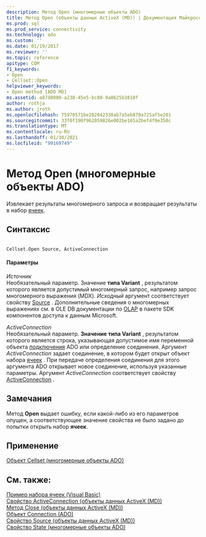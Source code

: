 ```yaml
---
description: Метод Open (многомерные объекты ADO)
title: Метод Open (объекты данных ActiveX (MD)) | Документация Майкрософт
ms.prod: sql
ms.prod_service: connectivity
ms.technology: ado
ms.custom: ''
ms.date: 01/19/2017
ms.reviewer: ''
ms.topic: reference
apitype: COM
f1_keywords:
- Open
- Cellset::Open
helpviewer_keywords:
- Open method [ADO MD]
ms.assetid: a87d8080-a238-45e5-bc80-9a8625b3810f
author: rothja
ms.author: jroth
ms.openlocfilehash: 75970571be282042338ab7a5eb870a725af5e201
ms.sourcegitcommit: 33f0f190f962059826e002be165a2bef4f9e350c
ms.translationtype: MT
ms.contentlocale: ru-RU
ms.lasthandoff: 01/30/2021
ms.locfileid: "99169749"
---
```

# <a name="open-method-ado-md"></a>Метод Open (многомерные объекты ADO)
Извлекает результаты многомерного запроса и возвращает результаты в набор [ячеек](./cellset-object-ado-md.md).  
  
## <a name="syntax"></a>Синтаксис  
  
```  
  
Cellset.Open Source, ActiveConnection  
```  
  
#### <a name="parameters"></a>Параметры  
 *Источник*  
 Необязательный параметр. Значение **типа Variant** , результатом которого является допустимый многомерный запрос, например запрос многомерного выражения (MDX). *Исходный* аргумент соответствует свойству [Source](./source-property-ado-md.md) . Дополнительные сведения о многомерных выражениях см. в OLE DB документации по [OLAP](/previous-versions/windows/desktop/ms717005(v=vs.85)) в пакете SDK компонентов доступа к данным Microsoft.  
  
 *ActiveConnection*  
 Необязательный параметр. **Значение типа Variant** , результатом которого является строка, указывающая допустимое имя переменной объекта [подключения](../ado-api/connection-object-ado.md) ADO или определение соединения. Аргумент *ActiveConnection* задает соединение, в котором будет открыт объект набора [ячеек](./cellset-object-ado-md.md) . При передаче определения соединения для этого аргумента ADO открывает новое соединение, используя указанные параметры. Аргумент *ActiveConnection* соответствует свойству [ActiveConnection](./activeconnection-property-ado-md.md) .  
  
## <a name="remarks"></a>Замечания  
 Метод **Open** выдает ошибку, если какой-либо из его параметров опущен, а соответствующее значение свойства не было задано до попытки открыть набор **ячеек**.  
  
## <a name="applies-to"></a>Применение  
 [Объект Cellset (многомерные объекты ADO)](./cellset-object-ado-md.md)  
  
## <a name="see-also"></a>См. также:  
 [Пример набора ячеек (Visual Basic)](./cellset-example-vb.md)   
 [Свойство ActiveConnection (объекты данных ActiveX (MD))](./activeconnection-property-ado-md.md)   
 [Метод Close (объекты данных ActiveX (MD))](./close-method-ado-md.md)   
 [Объект Connection (ADO)](../ado-api/connection-object-ado.md)   
 [Свойство Source (объекты данных ActiveX (MD))](./source-property-ado-md.md)   
 [Свойство State (многомерные объекты ADO)](./state-property-ado-md.md)